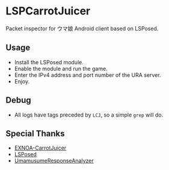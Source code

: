 # LSPCarrotJuicer

Packet inspector for ウマ娘 Android client based on LSPosed.


## Usage

* Install the LSPosed module.
* Enable the module and run the game.
* Enter the IPv4 address and port number of the URA server.
* Enjoy.


## Debug

* All logs have tags preceded by `LCJ`, so a simple `grep` will do.


## Special Thanks

* [EXNOA-CarrotJuicer](https://github.com/CNA-Bld/EXNOA-CarrotJuicer)
* [LSPosed](https://github.com/LSPosed/LSPosed)
* [UmamusumeResponseAnalyzer](https://github.com/UmamusumeResponseAnalyzer/UmamusumeResponseAnalyzer)
